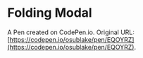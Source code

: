 # Folding Modal

A Pen created on CodePen.io. Original URL: [https://codepen.io/osublake/pen/EQOYRZ](https://codepen.io/osublake/pen/EQOYRZ).


